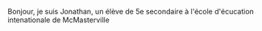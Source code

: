 Bonjour, je suis Jonathan, un élève de 5e secondaire à l'école d'écucation intenationale de McMasterville
